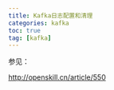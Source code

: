```yaml
---
title: Kafka日志配置和清理
categories: kafka   
toc: true  
tag: [kafka]
---
```











参见：

http://openskill.cn/article/550

